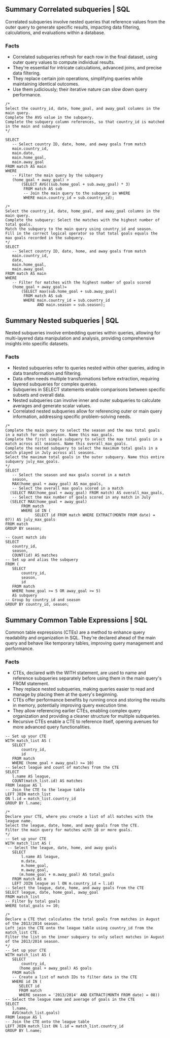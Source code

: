 
## Summary Correlated subqueries | SQL
Correlated subqueries involve nested queries that reference values from the outer query to generate specific results, impacting data filtering, calculations, and evaluations within a database.

### Facts
- Correlated subqueries refresh for each row in the final dataset, using outer query values to compute individual results.
- They're essential for intricate calculations, advanced joins, and precise data filtering.
- They replace certain join operations, simplifying queries while maintaining identical outcomes.
- Use them judiciously; their iterative nature can slow down query performance.


 ```
/*
Select the country_id, date, home_goal, and away_goal columns in the main query.
Complete the AVG value in the subquery.
Complete the subquery column references, so that country_id is matched in the main and subquery
*/

SELECT 
	-- Select country ID, date, home, and away goals from match
	main.country_id,
    main.date,
    main.home_goal,
    main.away_goal
FROM match AS main
WHERE 
	-- Filter the main query by the subquery
	(home_goal + away_goal) > 
        (SELECT AVG((sub.home_goal + sub.away_goal) * 3)
         FROM match AS sub
         -- Join the main query to the subquery in WHERE
         WHERE main.country_id = sub.country_id);

/*
Select the country_id, date, home_goal, and away_goal columns in the main query.
Complete the subquery: Select the matches with the highest number of total goals.
Match the subquery to the main query using country_id and season.
Fill in the correct logical operator so that total goals equals the max goals recorded in the subquery.
*/
SELECT 
	-- Select country ID, date, home, and away goals from match
	main.country_id,
    date,
    main.home_goal,
    main.away_goal
FROM match AS main
WHERE 
	-- Filter for matches with the highest number of goals scored
	(home_goal + away_goal)=
        (SELECT max(sub.home_goal + sub.away_goal)
         FROM match AS sub
         WHERE main.country_id = sub.country_id
               AND main.season = sub.season);

 ```
## Summary Nested subqueries | SQL

Nested subqueries involve embedding queries within queries, allowing for multi-layered data manipulation and analysis, providing comprehensive insights into specific datasets.

### Facts
- Nested subqueries refer to queries nested within other queries, aiding in data transformation and filtering.
- Data often needs multiple transformations before extraction, requiring layered subqueries for complex queries.
- Subqueries in SELECT statements enable comparisons between specific subsets and overall data.
- Nested subqueries can involve inner and outer subqueries to calculate averages and generate scalar values.
- Correlated nested subqueries allow for referencing outer or main query information, addressing specific problem-solving needs.
 
 ```
/*
Complete the main query to select the season and the max total goals in a match for each season. Name this max_goals.
Complete the first simple subquery to select the max total goals in a match across all seasons. Name this overall_max_goals.
Complete the nested subquery to select the maximum total goals in a match played in July across all seasons.
Select the maximum total goals in the outer subquery. Name this entire subquery july_max_goals.
*/
SELECT 
	-- Select the season and max goals scored in a match
	season,
    MAX(home_goal + away_goal) AS max_goals,
    -- Select the overall max goals scored in a match
   (SELECT MAX(home_goal + away_goal) FROM match) AS overall_max_goals,
    -- Select the max number of goals scored in any match in July
   (SELECT MAX(home_goal + away_goal) 
        FROM match
        WHERE id IN (
              SELECT id FROM match WHERE EXTRACT(MONTH FROM date) = 07)) AS july_max_goals
FROM match
GROUP BY season;

-- Count match ids
SELECT
    country_id,
    season,
    COUNT(id) AS matches
-- Set up and alias the subquery
FROM (
	SELECT
    	country_id,
    	season,
    	id
	FROM match
	WHERE home_goal >= 5 OR away_goal >= 5) 
    AS subquery
-- Group by country_id and season
GROUP BY country_id, season;
 ```
## Summary Common Table Expressions | SQL
Common table expressions (CTEs) are a method to enhance query readability and organization in SQL. They're declared ahead of the main query and behave like temporary tables, improving query management and performance.

### Facts
- CTEs, declared with the WITH statement, are used to name and reference subqueries separately before using them in the main query's FROM statement.
- They replace nested subqueries, making queries easier to read and manage by placing them at the query's beginning.
- CTEs offer performance benefits by running once and storing the results in memory, potentially improving query execution time.
- They allow referencing earlier CTEs, enabling complex query organization and providing a cleaner structure for multiple subqueries.
- Recursive CTEs enable a CTE to reference itself, opening avenues for more advanced query functionalities.
 ```
-- Set up your CTE
WITH match_list AS (
    SELECT 
  		country_id, 
  		id
    FROM match
    WHERE (home_goal + away_goal) >= 10)
-- Select league and count of matches from the CTE
SELECT
    l.name AS league,
    COUNT(match_list.id) AS matches
FROM league AS l
-- Join the CTE to the league table
LEFT JOIN match_list 
ON l.id = match_list.country_id
GROUP BY l.name;

/*
Declare your CTE, where you create a list of all matches with the league name.
Select the league, date, home, and away goals from the CTE.
Filter the main query for matches with 10 or more goals.
*/
-- Set up your CTE
WITH match_list AS (
  -- Select the league, date, home, and away goals
    SELECT 
  		l.name AS league, 
     	m.date, 
  		m.home_goal, 
  		m.away_goal,
       (m.home_goal + m.away_goal) AS total_goals
    FROM match AS m
    LEFT JOIN league as l ON m.country_id = l.id)
-- Select the league, date, home, and away goals from the CTE
SELECT league, date, home_goal, away_goal
FROM match_list
-- Filter by total goals
WHERE total_goals >= 10;

/*
Declare a CTE that calculates the total goals from matches in August of the 2013/2014 season.
Left join the CTE onto the league table using country_id from the match_list CTE.
Filter the list on the inner subquery to only select matches in August of the 2013/2014 season.
*/
-- Set up your CTE
WITH match_list AS (
    SELECT 
  		country_id, 
  	   (home_goal + away_goal) AS goals
    FROM match
    -- Create a list of match IDs to filter data in the CTE
    WHERE id IN (
       SELECT id
       FROM match
       WHERE season = '2013/2014' AND EXTRACT(MONTH FROM date) = 08))
-- Select the league name and average of goals in the CTE
SELECT
	l.name,
    AVG(match_list.goals)
FROM league AS l
-- Join the CTE onto the league table
LEFT JOIN match_list ON l.id = match_list.country_id
GROUP BY l.name;

 ```
